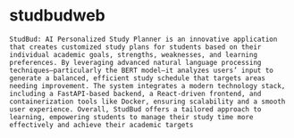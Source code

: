 # studbudweb
    StudBud: AI Personalized Study Planner is an innovative application that creates customized study plans for students based on their individual academic goals, strengths, weaknesses, and learning preferences. By leveraging advanced natural language processing techniques—particularly the BERT model—it analyzes users’ input to generate a balanced, efficient study schedule that targets areas needing improvement. The system integrates a modern technology stack, including a FastAPI-based backend, a React-driven frontend, and containerization tools like Docker, ensuring scalability and a smooth user experience. Overall, StudBud offers a tailored approach to learning, empowering students to manage their study time more effectively and achieve their academic targets
